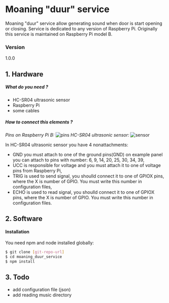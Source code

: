 # Moaning "duur" service

Moaning "duur" service allow generating sound when door is start opening or closing. Service is dedicated to any version of Raspberry Pi. Originally this service is maintained on Raspberry Pi model B. 
### Version
1.0.0

## 1. Hardware
##### What do you need ?
- HC-SR04 ultrasonic sensor
- Raspberry Pi
- some cables
##### How to connect this elements ?
_Pins on Raspberry Pi B:_
![pins]
_HC-SR04 ultrasonic sensor:_
![sensor]

In HC-SR04 ultrasonic sensor you have 4 nonattachments:
* GND you must attach to one of the ground pins(GND) on example panel you can attach to pins with number: 6, 9, 14, 20, 25, 30, 34, 39,
* UCC is responsible for voltage and you must attach it to one of voltage pins from Raspberry Pi,
* TRIG is used to send signal, you shoulld connect it to one of GPIOX pins, where the X is number of GPIO. You must write this number in configuration files,
* ECHO is used to read signal, you shoulld connect it to one of GPIOX pins, where the X is number of GPIO. You must write this number in configuration files.

## 2. Software
#### Installation
You need npm and node installed globally:
```sh
$ git clone [git-repo-url]
$ cd moaning_duur_service
$ npm install
```
## 3. Todo
- add configuration file (json)
- add reading music directory

[sensor]: https://www.element14.com/community/servlet/JiveServlet/showImage/38-22771-262582/HCSR04.jpg

[pins]: http://www.raspberrypi-spy.co.uk/wp-content/uploads/2012/06/Raspberry-Pi-GPIO-Layout-Model-B-Plus-rotated-2700x900.png






